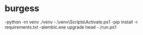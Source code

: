 # burgess

  -python -m venv ./venv
  -.\venv\Scripts\Activate.ps1
  -pip install -r requirements.txt
  -alembic.exe upgrade head
  -./run.ps1
